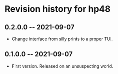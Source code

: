 # Revision history for hp48

## 0.2.0.0 -- 2021-09-07

* Change interface from silly prints to a proper TUI.

## 0.1.0.0 -- 2021-09-07

* First version. Released on an unsuspecting world.
